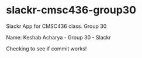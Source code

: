 # slackr-cmsc436-group30
Slackr App for CMSC436 class. Group 30

Name: Keshab Acharya - Group 30 - Slackr

Checking to see if commit works!
